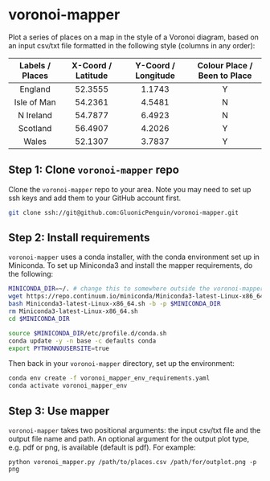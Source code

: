 # voronoi-mapper
Plot a series of places on a map in the style of a Voronoi diagram, based on an input csv/txt file formatted in the following style (columns in any order):

| Labels / Places | X-Coord / Latitude | Y-Coord / Longitude | Colour Place / Been to Place |
|:---------------:|:------------------:|:-------------------:|:----------------------------:|
|     England     |            52.3555 |              1.1743 |               Y              |
|   Isle of Man   |            54.2361 |              4.5481 |               N              |
|    N Ireland    |            54.7877 |              6.4923 |               N              |
|     Scotland    |            56.4907 |              4.2026 |               Y              |
|      Wales      |            52.1307 |              3.7837 |               Y              |

## Step 1: Clone `voronoi-mapper` repo
Clone the `voronoi-mapper` repo to your area. Note you may need to set up ssh keys and add them to your GitHub account first.

```bash
git clone ssh://git@github.com:GluonicPenguin/voronoi-mapper.git
```

## Step 2: Install requirements

`voronoi-mapper` uses a conda installer, with the conda environment set up in Miniconda. To set up Miniconda3 and install the mapper requirements, do the following:

```bash
MINICONDA_DIR=~/. # change this to somewhere outside the voronoi-mapper repo
wget https://repo.continuum.io/miniconda/Miniconda3-latest-Linux-x86_64.sh
bash Miniconda3-latest-Linux-x86_64.sh -b -p $MINICONDA_DIR
rm Miniconda3-latest-Linux-x86_64.sh
cd $MINICONDA_DIR

source $MINICONDA_DIR/etc/profile.d/conda.sh
conda update -y -n base -c defaults conda
export PYTHONNOUSERSITE=true
```

Then back in your `voronoi-mapper` directory, set up the environment:

```bash
conda env create -f voronoi_mapper_env_requirements.yaml
conda activate voronoi_mapper_env
```

## Step 3: Use mapper

`voronoi-mapper` takes two positional arguments: the input csv/txt file and the output file name and path. An optional argument for the output plot type, e.g. pdf or png, is available (default is pdf). For example:

```
python voronoi_mapper.py /path/to/places.csv /path/for/outplot.png -p png
```




